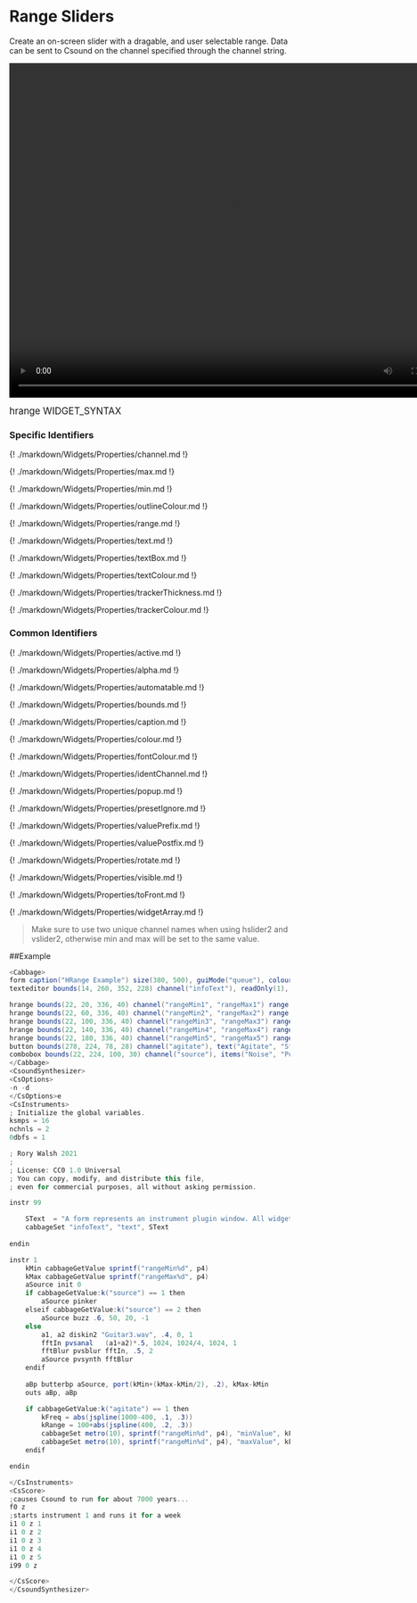 # Range Sliders

Create an on-screen slider with a dragable, and user selectable range. Data can be sent to Csound on the channel specified through the channel string.  

<video width="800" height="600" controls>
<source src="../../images/docs/range.mp4">
</video> 

<big></pre>
hrange WIDGET_SYNTAX
</pre></big>

### Specific Identifiers

{! ./markdown/Widgets/Properties/channel.md !}   

{! ./markdown/Widgets/Properties/max.md !} 

{! ./markdown/Widgets/Properties/min.md !} 

{! ./markdown/Widgets/Properties/outlineColour.md !} 

{! ./markdown/Widgets/Properties/range.md !} 

{! ./markdown/Widgets/Properties/text.md !} 

{! ./markdown/Widgets/Properties/textBox.md !} 

{! ./markdown/Widgets/Properties/textColour.md !} 

{! ./markdown/Widgets/Properties/trackerThickness.md !} 

{! ./markdown/Widgets/Properties/trackerColour.md !} 

### Common Identifiers

{! ./markdown/Widgets/Properties/active.md !}  

{! ./markdown/Widgets/Properties/alpha.md !}

{! ./markdown/Widgets/Properties/automatable.md !}

{! ./markdown/Widgets/Properties/bounds.md !}  

{! ./markdown/Widgets/Properties/caption.md !}  

{! ./markdown/Widgets/Properties/colour.md !}  

{! ./markdown/Widgets/Properties/fontColour.md !}   

{! ./markdown/Widgets/Properties/identChannel.md !}  

{! ./markdown/Widgets/Properties/popup.md !}

{! ./markdown/Widgets/Properties/presetIgnore.md !} 

{! ./markdown/Widgets/Properties/valuePrefix.md !}

{! ./markdown/Widgets/Properties/valuePostfix.md !}

{! ./markdown/Widgets/Properties/rotate.md !}  

{! ./markdown/Widgets/Properties/visible.md !}  

{! ./markdown/Widgets/Properties/toFront.md !} 

{! ./markdown/Widgets/Properties/widgetArray.md !}
 
<!--(End of identifiers)/-->

>Make sure to use two unique channel names when using hslider2 and vslider2, otherwise min and max will be set to the same value. 


##Example
<!--(Widget Example)/-->
```csharp
<Cabbage>
form caption("HRange Example") size(380, 500), guiMode("queue"), colour(2, 145, 209) pluginId("def1")
texteditor bounds(14, 260, 352, 228) channel("infoText"), readOnly(1), wrap(1), scrollbars(1)

hrange bounds(22, 20, 336, 40) channel("rangeMin1", "rangeMax1") range(0, 1000, 100:200, 1, 0.001)
hrange bounds(22, 60, 336, 40) channel("rangeMin2", "rangeMax2") range(0, 1000, 200:300, 1, 0.001)
hrange bounds(22, 100, 336, 40) channel("rangeMin3", "rangeMax3") range(0, 1000, 400:500, 1, 0.001)
hrange bounds(22, 140, 336, 40) channel("rangeMin4", "rangeMax4") range(0, 1000, 600:700, 1, 0.001)
hrange bounds(22, 180, 336, 40) channel("rangeMin5", "rangeMax5") range(0, 1000, 800:900, 1, 0.001)
button bounds(278, 224, 78, 28) channel("agitate"), text("Agitate", "Stop")
combobox bounds(22, 224, 100, 30) channel("source"), items("Noise", "Pulse Wave", "Blurred Sample")
</Cabbage>
<CsoundSynthesizer>
<CsOptions>
-n -d 
</CsOptions>e
<CsInstruments>
; Initialize the global variables. 
ksmps = 16
nchnls = 2
0dbfs = 1

; Rory Walsh 2021 
;
; License: CC0 1.0 Universal
; You can copy, modify, and distribute this file, 
; even for commercial purposes, all without asking permission. 

instr 99

    SText  = "A form represents an instrument plugin window. All widgets are positioned relative to the top left of the form, i.e., position 0,0.\n\nWhen declaring a form, you can also set some useful attributes of your plugin such as the pluginId and plugin delay compensation (latency)."
    cabbageSet "infoText", "text", SText
    
endin

instr 1
    kMin cabbageGetValue sprintf("rangeMin%d", p4)
    kMax cabbageGetValue sprintf("rangeMax%d", p4)
    aSource init 0 
    if cabbageGetValue:k("source") == 1 then
        aSource pinker
    elseif cabbageGetValue:k("source") == 2 then
        aSource buzz .6, 50, 20, -1
    else
        a1, a2 diskin2 "Guitar3.wav", .4, 0, 1
        fftIn pvsanal	(a1+a2)*.5, 1024, 1024/4, 1024, 1
        fftBlur	pvsblur	fftIn, .5, 2
        aSource pvsynth	fftBlur
    endif
    
    aBp butterbp aSource, port(kMin+(kMax-kMin/2), .2), kMax-kMin
    outs aBp, aBp

    if cabbageGetValue:k("agitate") == 1 then
        kFreq = abs(jspline(1000-400, .1, .3))
        kRange = 100+abs(jspline(400, .2, .3))
        cabbageSet metro(10), sprintf("rangeMin%d", p4), "minValue", kFreq
        cabbageSet metro(10), sprintf("rangeMin%d", p4), "maxValue", kFreq+kRange
    endif

endin

</CsInstruments>
<CsScore>
;causes Csound to run for about 7000 years...
f0 z
;starts instrument 1 and runs it for a week
i1 0 z 1
i1 0 z 2
i1 0 z 3
i1 0 z 4
i1 0 z 5
i99 0 z

</CsScore>
</CsoundSynthesizer>

```
<!--(Widget Example)/-->

